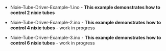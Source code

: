 - Nixie-Tube-Driver-Example-1.ino - **This example demonstrates how to control 2 nixie tubes**

- Nixie-Tube-Driver-Example-2.ino - **This example demonstrates how to control 4 nixie tubes** - work in progress

- Nixie-Tube-Driver-Example-3.ino - **This example demonstrates how to control 6 nixie tubes** - work in progress
